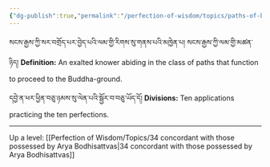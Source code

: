 ```yaml
---
{"dg-publish":true,"permalink":"/perfection-of-wisdom/topics/paths-of-buddhas/"}
---
```


སངས་རྒྱས་ཀྱི་སར་བགྲོད་པར་བྱེད་པའི་ལམ་གྱི་རིགས་སུ་གནས་པའི་མཁྱེན་པ། སངས་རྒྱས་ཀྱི་ལམ་གྱི་མཚན་ཉིད། 
**Definition:** An exalted knower abiding in the class of paths that function to proceed to the Buddha-ground.

དབྱེ་ན་ཕར་ཕྱིན་བཅུ་ཉམས་སུ་ལེན་པའི་སྦྱོར་བ་བཅུ་ཡོད་དོ།
**Divisions:** Ten applications practicing the ten perfections.


---
Up a level: [[Perfection of Wisdom/Topics/34 concordant with those possessed by Arya Bodhisattvas\|34 concordant with those possessed by Arya Bodhisattvas]]